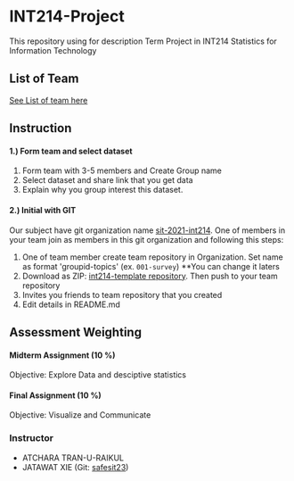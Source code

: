 # INT214-Project

This repository using for description Term Project in INT214 Statistics for Information Technology

## List of Team
[See List of team here](https://docs.google.com/spreadsheets/d/e/2PACX-1vTAUUe9YGEoZzqtxjPxfWImJfY1nh5BiScxVOxhs4RLAYg0e_xNEkNz78sUW8ycHy7YPiAmTogw_NFh/pubhtml?gid=0&single=true)


## Instruction

#### 1.) Form team and select dataset

1. Form team with 3-5 members and Create Group name
2. Select dataset and share link that you get data
3. Explain why you group interest this dataset.

#### 2.) Initial with GIT

Our subject have git organization name [sit-2021-int214](https://github.com/sit-2021-int214). One of members in your team join as members in this git organization and following this steps:

1. One of team member create team repository in Organization. Set name as format 'groupid-topics' (ex. `001-survey`) **You can change it laters
2. Download as ZIP: [int214-template repository](https://github.com/sit-2021-int214/int214-template). Then push to your team repository
4. Invites you friends to team repository that you created
5. Edit details in README.md

## Assessment Weighting

#### Midterm Assignment (10 %)

Objective: Explore Data and desciptive statistics

#### Final Assignment (10 %)

Objective: Visualize and Communicate

### Instructor
- ATCHARA TRAN-U-RAIKUL
- JATAWAT XIE (Git: [safesit23](https://github.com/safesit23))
